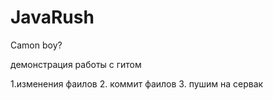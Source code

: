 # JavaRush
Camon boy? 

демонстрация работы с гитом

1.изменения фаилов
2. коммит фаилов
3. пушим на сервак
